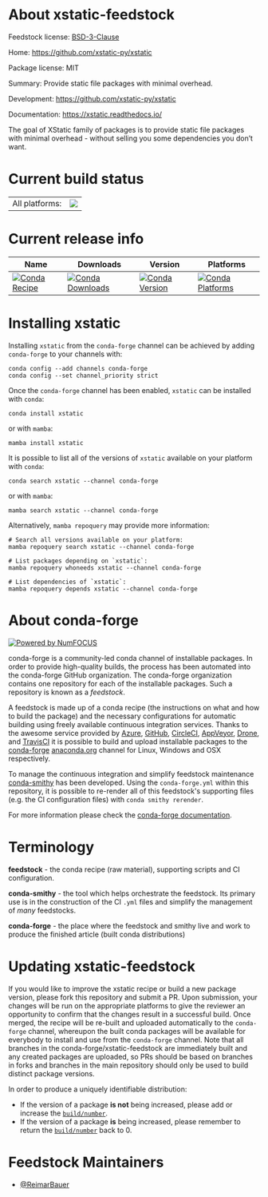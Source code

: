 About xstatic-feedstock
=======================

Feedstock license: [BSD-3-Clause](https://github.com/conda-forge/xstatic-feedstock/blob/main/LICENSE.txt)

Home: https://github.com/xstatic-py/xstatic

Package license: MIT

Summary: Provide static file packages with minimal overhead.

Development: https://github.com/xstatic-py/xstatic

Documentation: https://xstatic.readthedocs.io/

The goal of XStatic family of packages is to provide static file packages with minimal overhead - without selling you some dependencies you don’t want.


Current build status
====================


<table><tr><td>All platforms:</td>
    <td>
      <a href="https://dev.azure.com/conda-forge/feedstock-builds/_build/latest?definitionId=10642&branchName=main">
        <img src="https://dev.azure.com/conda-forge/feedstock-builds/_apis/build/status/xstatic-feedstock?branchName=main">
      </a>
    </td>
  </tr>
</table>

Current release info
====================

| Name | Downloads | Version | Platforms |
| --- | --- | --- | --- |
| [![Conda Recipe](https://img.shields.io/badge/recipe-xstatic-green.svg)](https://anaconda.org/conda-forge/xstatic) | [![Conda Downloads](https://img.shields.io/conda/dn/conda-forge/xstatic.svg)](https://anaconda.org/conda-forge/xstatic) | [![Conda Version](https://img.shields.io/conda/vn/conda-forge/xstatic.svg)](https://anaconda.org/conda-forge/xstatic) | [![Conda Platforms](https://img.shields.io/conda/pn/conda-forge/xstatic.svg)](https://anaconda.org/conda-forge/xstatic) |

Installing xstatic
==================

Installing `xstatic` from the `conda-forge` channel can be achieved by adding `conda-forge` to your channels with:

```
conda config --add channels conda-forge
conda config --set channel_priority strict
```

Once the `conda-forge` channel has been enabled, `xstatic` can be installed with `conda`:

```
conda install xstatic
```

or with `mamba`:

```
mamba install xstatic
```

It is possible to list all of the versions of `xstatic` available on your platform with `conda`:

```
conda search xstatic --channel conda-forge
```

or with `mamba`:

```
mamba search xstatic --channel conda-forge
```

Alternatively, `mamba repoquery` may provide more information:

```
# Search all versions available on your platform:
mamba repoquery search xstatic --channel conda-forge

# List packages depending on `xstatic`:
mamba repoquery whoneeds xstatic --channel conda-forge

# List dependencies of `xstatic`:
mamba repoquery depends xstatic --channel conda-forge
```


About conda-forge
=================

[![Powered by
NumFOCUS](https://img.shields.io/badge/powered%20by-NumFOCUS-orange.svg?style=flat&colorA=E1523D&colorB=007D8A)](https://numfocus.org)

conda-forge is a community-led conda channel of installable packages.
In order to provide high-quality builds, the process has been automated into the
conda-forge GitHub organization. The conda-forge organization contains one repository
for each of the installable packages. Such a repository is known as a *feedstock*.

A feedstock is made up of a conda recipe (the instructions on what and how to build
the package) and the necessary configurations for automatic building using freely
available continuous integration services. Thanks to the awesome service provided by
[Azure](https://azure.microsoft.com/en-us/services/devops/), [GitHub](https://github.com/),
[CircleCI](https://circleci.com/), [AppVeyor](https://www.appveyor.com/),
[Drone](https://cloud.drone.io/welcome), and [TravisCI](https://travis-ci.com/)
it is possible to build and upload installable packages to the
[conda-forge](https://anaconda.org/conda-forge) [anaconda.org](https://anaconda.org/)
channel for Linux, Windows and OSX respectively.

To manage the continuous integration and simplify feedstock maintenance
[conda-smithy](https://github.com/conda-forge/conda-smithy) has been developed.
Using the ``conda-forge.yml`` within this repository, it is possible to re-render all of
this feedstock's supporting files (e.g. the CI configuration files) with ``conda smithy rerender``.

For more information please check the [conda-forge documentation](https://conda-forge.org/docs/).

Terminology
===========

**feedstock** - the conda recipe (raw material), supporting scripts and CI configuration.

**conda-smithy** - the tool which helps orchestrate the feedstock.
                   Its primary use is in the construction of the CI ``.yml`` files
                   and simplify the management of *many* feedstocks.

**conda-forge** - the place where the feedstock and smithy live and work to
                  produce the finished article (built conda distributions)


Updating xstatic-feedstock
==========================

If you would like to improve the xstatic recipe or build a new
package version, please fork this repository and submit a PR. Upon submission,
your changes will be run on the appropriate platforms to give the reviewer an
opportunity to confirm that the changes result in a successful build. Once
merged, the recipe will be re-built and uploaded automatically to the
`conda-forge` channel, whereupon the built conda packages will be available for
everybody to install and use from the `conda-forge` channel.
Note that all branches in the conda-forge/xstatic-feedstock are
immediately built and any created packages are uploaded, so PRs should be based
on branches in forks and branches in the main repository should only be used to
build distinct package versions.

In order to produce a uniquely identifiable distribution:
 * If the version of a package **is not** being increased, please add or increase
   the [``build/number``](https://docs.conda.io/projects/conda-build/en/latest/resources/define-metadata.html#build-number-and-string).
 * If the version of a package **is** being increased, please remember to return
   the [``build/number``](https://docs.conda.io/projects/conda-build/en/latest/resources/define-metadata.html#build-number-and-string)
   back to 0.

Feedstock Maintainers
=====================

* [@ReimarBauer](https://github.com/ReimarBauer/)

